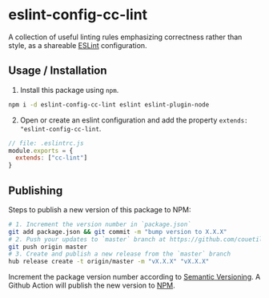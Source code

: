 # eslint-config-cc-lint

A collection of useful linting rules emphasizing correctness rather than style,
as a shareable [ESLint](https://eslint.org/) configuration.

## Usage / Installation

1) Install this package using `npm`.

```sh
npm i -d eslint-config-cc-lint eslint eslint-plugin-node
```

2) Open or create an eslint configuration and add the property `extends: "eslint-config-cc-lint`.

```js
// file: .eslintrc.js
module.exports = {
  extends: ["cc-lint"]
}
```

## Publishing

Steps to publish a new version of this package to NPM:

```sh
# 1. Increment the version number in `package.json`
git add package.json && git commit -m "bump version to X.X.X"
# 2. Push your updates to `master` branch at https://github.com/couetilc/eslint-config-cc-lint
git push origin master
# 3. Create and publish a new release from the `master` branch
hub release create -t origin/master -m "vX.X.X" "vX.X.X"
```

Increment the package version number according to [Semantic Versioning](https://semver.org/).
A Github Action will publish the new version to [NPM](https://www.npmjs.com/package/eslint-config-cc-lint).
